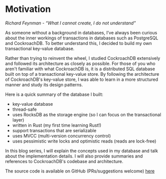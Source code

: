 # Motivation

_Richard Feynman - “What I cannot create, I do not understand”_

As someone without a background in databases, I’ve always been curious about the inner workings of transactions in databases such as PostgreSQL and CockroachDB. To better understand this, I decided to build my own transactional key-value database.

Rather than trying to reinvent the wheel, I studied CockroachDB extensively and followed its architecture as closely as possible. For those of you who aren't familiar with what CockroachDB is, it is a distributed SQL database built on top of a transactional key-value store. By following the architecture of CockroachDB's key-value store, I was able to learn in a more structured manner and study its design patterns.

Here is a quick summary of the database I built:

- key-value database
- thread-safe
- uses RocksDB as the storage engine (so I can focus on the transactional layer)
- written in Rust (my first time learning Rust!)
- support transactions that are serializable
- uses MVCC (multi-version concurrency control)
- uses pessimistic write locks and optimistic reads (reads are lock-free)

In this blog series, I will explain the concepts used in my database and talk about the implementation details. I will also provide summaries and references to CockroachDB's codebase and architecture.

The source code is available on GitHub (PRs/suggestions welcome) [here](https://github.com/brianshih1/little-key-value-db)
